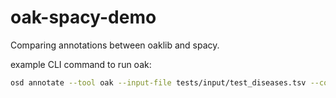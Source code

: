 # oak-spacy-demo

Comparing annotations between oaklib and spacy.


example CLI command to run oak:
```bash
osd annotate --tool oak --input-file tests/input/test_diseases.tsv --column label -o abcd.tsv --resource data/mondo.owl
```
